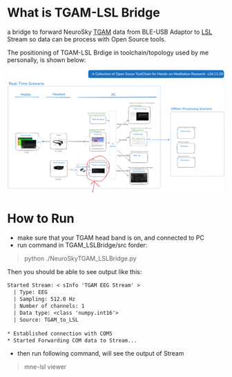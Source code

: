 # What is TGAM-LSL Bridge
a bridge to forward NeuroSky [TGAM](https://store.neurosky.com/products/eeg-tgam) data from BLE-USB Adaptor to [LSL](https://labstreaminglayer.org/) Stream
so data can be process with Open Source tools.

The positioning of TGAM-LSL Brdige in toolchain/topology used by me personally, is shown below:

![postion of TGAM-LSL Bridge](intro.png)

# How to Run
* make sure that your TGAM head band is on, and connected to PC
* run command in TGAM_LSLBridge/src forder:

>python ./NeuroSkyTGAM_LSLBridge.py

Then you should be able to see output like this:
```
Started Stream: < sInfo 'TGAM EEG Stream' >
  | Type: EEG
  | Sampling: 512.0 Hz
  | Number of channels: 1
  | Data type: <class 'numpy.int16'>
  | Source: TGAM_to_LSL

* Established connection with COM5
* Started Forwarding COM data to Stream...
```
* then run following command, will see the output of Stream

> mne-lsl viewer



